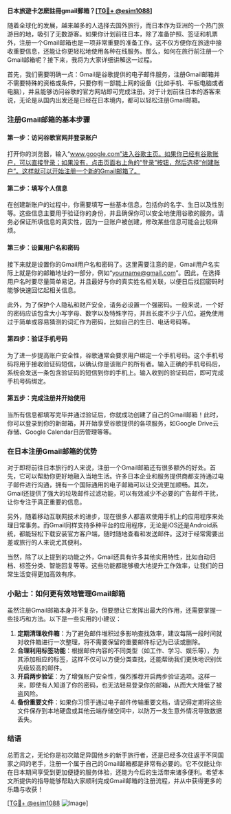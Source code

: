 **日本旅遊卡怎麽註冊gmail郵箱？[[TG💪+ @esim1088](https://t.me/s/esim1088)]**

随着全球化的发展，越来越多的人选择去国外旅行，而日本作为亚洲的一个热门旅游目的地，吸引了无数游客。如果你计划前往日本，除了准备护照、签证和机票外，注册一个Gmail邮箱也是一项非常重要的准备工作。这不仅方便你在旅途中接收重要信息，还能让你更轻松地使用各种在线服务。那么，如何在旅行前注册一个Gmail邮箱呢？接下来，我将为大家详细讲解这一过程。

首先，我们需要明确一点：Gmail是谷歌提供的电子邮件服务，注册Gmail邮箱并不需要特殊的资格或条件，只要你有一部能上网的设备（比如手机、平板电脑或者电脑），并且能够访问谷歌的官方网站即可完成注册。对于计划前往日本的游客来说，无论是从国内出发还是已经在日本境内，都可以轻松注册Gmail邮箱。

### 注册Gmail邮箱的基本步骤

#### 第一步：访问谷歌官网并登录账户
打开你的浏览器，输入“www.google.com”进入谷歌主页。如果你已经有谷歌账户，可以直接登录；如果没有，点击页面右上角的“登录”按钮，然后选择“创建账户”。这样就可以开始注册一个新的Gmail邮箱了。

#### 第二步：填写个人信息
在创建新账户的过程中，你需要填写一些基本信息，包括你的名字、生日以及性别等。这些信息主要用于验证你的身份，并且确保你可以安全地使用谷歌的服务。请务必保证所填信息的真实性，因为一旦账户被创建，修改某些信息可能会比较麻烦。

#### 第三步：设置用户名和密码
接下来就是设置你的Gmail用户名和密码了。这里需要注意的是，Gmail用户名实际上就是你的邮箱地址的一部分，例如“yourname@gmail.com”。因此，在选择用户名时要尽量简单易记，并且最好与你的真实姓名相关联，以便日后找回密码时能够快速回忆起相关信息。

此外，为了保护个人隐私和财产安全，请务必设置一个强密码。一般来说，一个好的密码应该包含大小写字母、数字以及特殊字符，并且长度不少于八位。避免使用过于简单或容易猜测的词汇作为密码，比如自己的生日、电话号码等。

#### 第四步：验证手机号码
为了进一步提高账户安全性，谷歌通常会要求用户绑定一个手机号码。这个手机号码将用于接收验证码短信，以确认你是该账户的所有者。输入正确的手机号码后，系统会发送一条包含验证码的短信到你的手机上。输入收到的验证码后，即可完成手机号码绑定。

#### 第五步：完成注册并开始使用
当所有信息都填写完毕并通过验证后，你就成功创建了自己的Gmail邮箱！此时，你可以登录到你的新邮箱，并开始享受谷歌提供的各项服务，如Google Drive云存储、Google Calendar日历管理等等。

### 在日本注册Gmail邮箱的优势

对于即将前往日本旅行的人来说，注册一个Gmail邮箱还有很多额外的好处。首先，它可以帮助你更好地融入当地生活。许多日本企业和服务提供商都支持通过电子邮件进行沟通，拥有一个国际通用的电子邮箱可以让交流更加顺畅。其次，Gmail还提供了强大的垃圾邮件过滤功能，可以有效减少不必要的广告邮件干扰，让你专注于真正重要的信息。

另外，随着移动互联网技术的进步，现在很多人都喜欢使用手机上的应用程序来处理日常事务。而Gmail同样支持多种平台的应用程序，无论是iOS还是Android系统，都能轻松下载安装官方客户端，随时随地查看和发送邮件。这对于经常需要出差或旅行的人来说尤其便利。

当然，除了以上提到的功能之外，Gmail还具有许多其他实用特性，比如自动归档、标签分类、智能回复等等。这些功能都能够极大地提升工作效率，让我们的日常生活变得更加高效有序。

### 小贴士：如何更有效地管理Gmail邮箱

虽然注册Gmail邮箱本身并不复杂，但要想让它发挥出最大的作用，还需要掌握一些技巧和方法。以下是一些实用的小建议：

1. **定期清理收件箱**：为了避免邮件堆积过多影响查找效率，建议每隔一段时间就对收件箱进行一次整理，将不需要保留的重要邮件标记为已读或删除。
2. **合理利用标签功能**：根据邮件内容的不同类型（如工作、学习、娱乐等），为其添加相应的标签，这样不仅可以方便分类查找，还能帮助我们更快地识别优先级较高的邮件。
3. **开启两步验证**：为了增强账户安全性，强烈推荐开启两步验证选项。这样一来，即使有人知道了你的密码，也无法轻易登录你的邮箱，从而大大降低了被盗风险。
4. **备份重要文件**：如果你习惯于通过电子邮件传输重要文档，请记得定期将这些文件保存到本地硬盘或其他云端存储空间中，以防万一发生意外情况导致数据丢失。

### 结语

总而言之，无论你是初次踏足异国他乡的新手旅行者，还是已经多次往返于不同国家之间的老手，注册一个属于自己的Gmail邮箱都是非常有必要的。它不仅能让你在日本期间享受到更加便捷的服务体验，还能为今后的生活带来诸多便利。希望本文所提供的指导能够帮助大家顺利完成Gmail邮箱的注册流程，并从中获得更多的乐趣与收获！

[[TG💪+ @esim1088](https://t.me/s/esim1088) ![Image](https://i.postimg.cc/4NQfJmqS/Snipaste-2025-05-13-00-14-12.png)]